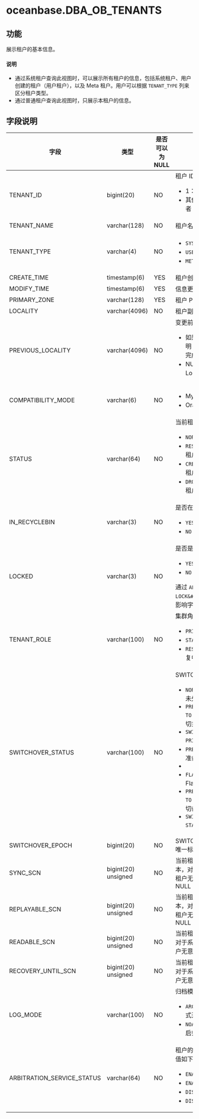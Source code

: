 # oceanbase.DBA_OB_TENANTS

## 功能

展示租户的基本信息。
<main id="notice" type='explain'>
   <h4>说明</h4>
   <ul><li>  通过系统租户查询此视图时，可以展示所有租户的信息，包括系统租户、用户创建的租户（用户租户），以及 Meta 租户。用户可以根据 <code>TENANT_TYPE</code> 列来区分租户类型。 </li><li> 通过普通租户查询此视图时，只展示本租户的信息。 </li></ul>
</main>

## 字段说明

| **字段** | **类型** | **是否可以为 NULL** | **描述** |
| --- | --- | --- | --- |
| TENANT_ID | bigint(20)| NO | 租户 ID：<ul><li> 1：系统租户 ID  </li><li> 其他值：用户租户或者 Meta 租户 ID </li></ul>|
| TENANT_NAME| varchar(128)| NO | 租户名 |
| TENANT_TYPE| varchar(4)| NO | <ul><li> `SYS` 系统租户  </li><li> `USER` 用户租户 </li><li>`META` Meta租户 </li></ul> |
| CREATE_TIME| timestamp(6)| YES | 租户创建时间|
| MODIFY_TIME| timestamp(6)| YES | 信息更新时间|
| PRIMARY_ZONE| varchar(128)| YES | 租户 Primary Zone|
| LOCALITY| varchar(4096)| NO | 租户副本分布信息|
| PREVIOUS_LOCALITY| varchar(4096)| NO | 变更前的 Locality 信息：<ul><li> 如果该值有效，则说明 Locality 变更没有完成  </li><li>NULL 表示没有进行 Locality 变更  </li></ul> |
| COMPATIBILITY_MODE| varchar(6)| NO | <ul><li>  MySQL 兼容模式 </li><li>  Oracle 兼容模式</li></ul>|
| STATUS| varchar(64)| NO | 当前租户状态：<ul><li>   `NORMAL`正常状态租户</li><li>`RESTORE` 物理恢复中的租户  </li><li>`CREATING` 正在创建的租户 </li><li> `DROPPING` 正在删除的租户 </li></ul>|
| IN_RECYCLEBIN| varchar(3)| NO | 是否在回收站中：<ul><li>  `YES` 在回收站中 </li><li> `NO` 不在回收站中 </li></ul>|
| LOCKED| varchar(3)| NO | 是否是锁定状态：<ul><li>  `YES` 是锁定状态 </li><li>`NO` 不是锁定状态  </li></ul>通过 `ALTER TENANT xxx LOCK&#124;UNLOCK` 命令来影响字段值|
| TENANT_ROLE| varchar(100) | NO | 集群角色：<ul><li>`PRIMARY` 指主租户   </li><li>  `STANDBY` 指备租户  </li><li> `RESTORE` 指租户处于恢复中 </li></ul>|
| SWITCHOVER_STATUS| varchar(100)| NO | SWITCHOVER 状态：<ul><li>`NORMAL` 指正常状态，未处于切换中   </li><li>`PREPARE SWITCHING TO PRIMARY` 指准备备切主状态 </li><li> `SWITCHING TO PRIMARY` 指备切主状态</li><li>`PREPARE FLASHBACK` 指准备 Flashback  状态 </li><li> </li><li>`FLASHBACK` 指 Flashback 状态 </li><li>`PREPARE SWITCHING TO STANDBY` 指准备主切备状态 </li><li> `SWITCHING TO STANDBY` 指主切备状态 </li></ul> |
| SWITCHOVER_EPOCH| bigint(20)| NO | SWITCHOVER/FAILOVER 唯一标识|
| SYNC_SCN| bigint(20) unsigned| NO | 当前租户已同步的快照版本，对于系统租户和 Meta 租户无意义，显示为 NULL|
| REPLAYABLE_SCN| bigint(20) unsigned| NO | 当前租户可回放快照版本，对于系统租户和 Meta 租户无意义，显示为 NULL|
| READABLE_SCN| bigint(20) unsigned| NO | 当前租户可读快照版本，对于系统租户和 Meta 租户无意义，显示为 NULL|
| RECOVERY_UNTIL_SCN| bigint(20) unsigned| NO | 当前租户最大恢复位点，对于系统租户和 Meta 租户无意义，显示为 NULL|
| LOG_MODE| varchar(100)| NO | 归档模式：<ul><li>  `ARCHIVELOG` 指归档模式开启中 </li><li> `NOARCHIVELOG` 指未开启归档模式 </li></ul>|
| ARBITRATION_SERVICE_STATUS |  varchar(64)   | NO | 租户的仲裁服务状态，取值如下：<ul><li>`ENABLING` 指开启中   </li><li> `ENABLED` 指开启完成</li><li> `DISABLING` 指关闭中</li><li>`DISABLED`  指关闭完成 </li></ul>|
